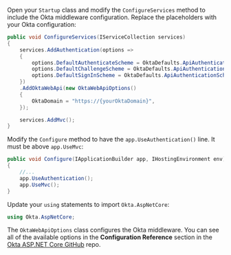 Open your `Startup` class and modify the `ConfigureServices` method to include the Okta middleware configuration. Replace the placeholders with your Okta configuration:

```csharp
public void ConfigureServices(IServiceCollection services)
{
    services.AddAuthentication(options =>
    {
        options.DefaultAuthenticateScheme = OktaDefaults.ApiAuthenticationScheme;
        options.DefaultChallengeScheme = OktaDefaults.ApiAuthenticationScheme;
        options.DefaultSignInScheme = OktaDefaults.ApiAuthenticationScheme;
    })
    .AddOktaWebApi(new OktaWebApiOptions()
    {
        OktaDomain = "https://{yourOktaDomain}",
    });

    services.AddMvc();
}
```

Modify the `Configure` method to have the `app.UseAuthentication()` line. It must be above `app.UseMvc`:

```csharp
public void Configure(IApplicationBuilder app, IHostingEnvironment env)
{
    //...
    app.UseAuthentication();
    app.UseMvc();
}
```

Update your `using` statements to import `Okta.AspNetCore`:

```csharp
using Okta.AspNetCore;
```

The `OktaWebApiOptions` class configures the Okta middleware. You can see all of the available options in the **Configuration Reference** section in the [Okta ASP.NET Core GitHub](https://github.com/okta/okta-aspnet/blob/master/docs/aspnetcore-webapi.md#configuration-reference) repo.
